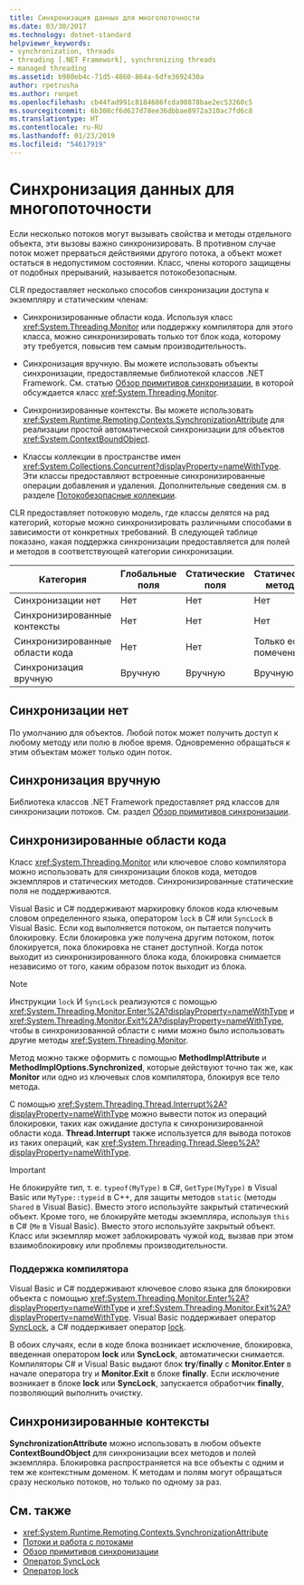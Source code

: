 ```yaml
---
title: Синхронизация данных для многопоточности
ms.date: 03/30/2017
ms.technology: dotnet-standard
helpviewer_keywords:
- synchronization, threads
- threading [.NET Framework], synchronizing threads
- managed threading
ms.assetid: b980eb4c-71d5-4860-864a-6dfe3692430a
author: rpetrusha
ms.author: ronpet
ms.openlocfilehash: cb44fad991c8184686fcda90878bae2ec53260c5
ms.sourcegitcommit: 6b308cf6d627d78ee36dbbae8972a310ac7fd6c8
ms.translationtype: HT
ms.contentlocale: ru-RU
ms.lasthandoff: 01/23/2019
ms.locfileid: "54617919"
---
```

# <a name="synchronizing-data-for-multithreading"></a>Синхронизация данных для многопоточности
Если несколько потоков могут вызывать свойства и методы отдельного объекта, эти вызовы важно синхронизировать. В противном случае поток может прерваться действиями другого потока, а объект может остаться в недопустимом состоянии. Класс, члены которого защищены от подобных прерываний, называется потокобезопасным.  
  
 CLR предоставляет несколько способов синхронизации доступа к экземпляру и статическим членам:  
  
-   Синхронизированные области кода. Используя класс <xref:System.Threading.Monitor> или поддержку компилятора для этого класса, можно синхронизировать только тот блок кода, которому эту требуется, повысив тем самым производительность.  
  
-   Синхронизация вручную. Вы можете использовать объекты синхронизации, предоставляемые библиотекой классов .NET Framework. См. статью [Обзор примитивов синхронизации](../../../docs/standard/threading/overview-of-synchronization-primitives.md), в которой обсуждается класс <xref:System.Threading.Monitor>.  
  
-   Синхронизированные контексты. Вы можете использовать <xref:System.Runtime.Remoting.Contexts.SynchronizationAttribute> для реализации простой автоматической синхронизации для объектов <xref:System.ContextBoundObject>.  
  
-   Классы коллекции в пространстве имен <xref:System.Collections.Concurrent?displayProperty=nameWithType>. Эти классы предоставляют встроенные синхронизированные операции добавления и удаления. Дополнительные сведения см. в разделе [Потокобезопасные коллекции](../../../docs/standard/collections/thread-safe/index.md).  
  
 CLR предоставляет потоковую модель, где классы делятся на ряд категорий, которые можно синхронизировать различными способами в зависимости от конкретных требований. В следующей таблице показано, какая поддержка синхронизации предоставляется для полей и методов в соответствующей категории синхронизации.  
  
|Категория|Глобальные поля|Статические поля|Статические методы|Поля экземпляра|Методы экземпляра|Определенные блоки кода|  
|--------------|-------------------|-------------------|--------------------|---------------------|----------------------|--------------------------|  
|Синхронизации нет|Нет|Нет|Нет|Нет|Нет|Нет|  
|Синхронизированные контексты|Нет|Нет|Нет|Да|Да|Нет|  
|Синхронизированные области кода|Нет|Нет|Только если помечены|Нет|Только если помечены|Только если помечены|  
|Синхронизация вручную|Вручную|Вручную|Вручную|Вручную|Вручную|Вручную|  
  
## <a name="no-synchronization"></a>Синхронизации нет  
 По умолчанию для объектов. Любой поток может получить доступ к любому методу или полю в любое время. Одновременно обращаться к этим объектам может только один поток.  
  
## <a name="manual-synchronization"></a>Синхронизация вручную  
 Библиотека классов .NET Framework предоставляет ряд классов для синхронизации потоков. См. раздел [Обзор примитивов синхронизации](../../../docs/standard/threading/overview-of-synchronization-primitives.md).  
  
## <a name="synchronized-code-regions"></a>Синхронизированные области кода  
 Класс <xref:System.Threading.Monitor> или ключевое слово компилятора можно использовать для синхронизации блоков кода, методов экземпляров и статических методов. Синхронизированные статические поля не поддерживаются.  
  
 Visual Basic и C# поддерживают маркировку блоков кода ключевым словом определенного языка, оператором `lock` в C# или `SyncLock` в Visual Basic. Если код выполняется потоком, он пытается получить блокировку. Если блокировка уже получена другим потоком, поток блокируется, пока блокировка не станет доступной. Когда поток выходит из синхронизированного блока кода, блокировка снимается независимо от того, каким образом поток выходит из блока.  
  
> [!NOTE]
>  Инструкции `lock` И `SyncLock` реализуются с помощью <xref:System.Threading.Monitor.Enter%2A?displayProperty=nameWithType> и <xref:System.Threading.Monitor.Exit%2A?displayProperty=nameWithType>, чтобы в синхронизованной области с ними можно было использовать другие методы <xref:System.Threading.Monitor>.  
  
 Метод можно также оформить с помощью **MethodImplAttribute** и **MethodImplOptions.Synchronized**, которые действуют точно так же, как **Monitor** или одно из ключевых слов компилятора, блокируя все тело метода.  
  
 С помощью <xref:System.Threading.Thread.Interrupt%2A?displayProperty=nameWithType> можно вывести поток из операций блокировки, таких как ожидание доступа к синхронизированной области кода. **Thread.Interrupt** также используется для вывода потоков из таких операций, как <xref:System.Threading.Thread.Sleep%2A?displayProperty=nameWithType>.  
  
> [!IMPORTANT]
>  Не блокируйте тип, т. е. `typeof(MyType)` в C#, `GetType(MyType)` в Visual Basic или `MyType::typeid` в C++, для защиты методов `static` (методы `Shared` в Visual Basic). Вместо этого используйте закрытый статический объект. Кроме того, не блокируйте методы экземпляра, используя `this` в C# (`Me` в Visual Basic). Вместо этого используйте закрытый объект. Класс или экземпляр может заблокировать чужой код, вызвав при этом взаимоблокировку или проблемы производительности.  
  
### <a name="compiler-support"></a>Поддержка компилятора  
 Visual Basic и C# поддерживают ключевое слово языка для блокировки объекта с помощью <xref:System.Threading.Monitor.Enter%2A?displayProperty=nameWithType> и <xref:System.Threading.Monitor.Exit%2A?displayProperty=nameWithType>. Visual Basic поддерживает оператор [SyncLock](~/docs/visual-basic/language-reference/statements/synclock-statement.md), а C# поддерживает оператор [lock](~/docs/csharp/language-reference/keywords/lock-statement.md).  
  
 В обоих случаях, если в коде блока возникает исключение, блокировка, введенная оператором **lock** или **SyncLock**, автоматически снимается. Компиляторы C# и Visual Basic выдают блок **try**/**finally** с **Monitor.Enter** в начале оператора try и **Monitor.Exit** в блоке **finally**. Если исключение возникает в блоке **lock** или **SyncLock**, запускается обработчик **finally**, позволяющий выполнить очистку.  
  
## <a name="synchronized-context"></a>Синхронизированные контексты  
 **SynchronizationAttribute** можно использовать в любом объекте **ContextBoundObject** для синхронизации всех методов и полей экземпляра. Блокировка распространяется на все объекты с одним и тем же контекстным доменом. К методам и полям могут обращаться сразу несколько потоков, но только по одному за раз.  
  
## <a name="see-also"></a>См. также

- <xref:System.Runtime.Remoting.Contexts.SynchronizationAttribute>
- [Потоки и работа с потоками](../../../docs/standard/threading/threads-and-threading.md)
- [Обзор примитивов синхронизации](../../../docs/standard/threading/overview-of-synchronization-primitives.md)
- [Оператор SyncLock](~/docs/visual-basic/language-reference/statements/synclock-statement.md)
- [Оператор lock](~/docs/csharp/language-reference/keywords/lock-statement.md)

